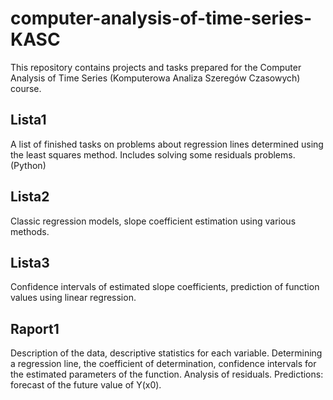 # computer-analysis-of-time-series-KASC
This repository contains projects and tasks prepared for the Computer Analysis of Time Series (Komputerowa Analiza Szeregów Czasowych) course.

## Lista1
A list of finished tasks on problems about regression lines determined using the least squares method. Includes solving some residuals problems. (Python)

## Lista2
Classic regression models, slope coefficient estimation using various methods.

## Lista3
Confidence intervals of estimated slope coefficients, prediction of function values ​​using linear regression.



## Raport1
Description of the data, descriptive statistics for each variable. Determining a regression line, the coefficient of determination, confidence intervals for the estimated parameters of the function. Analysis of residuals. Predictions: forecast of the future value of Y(x0).
